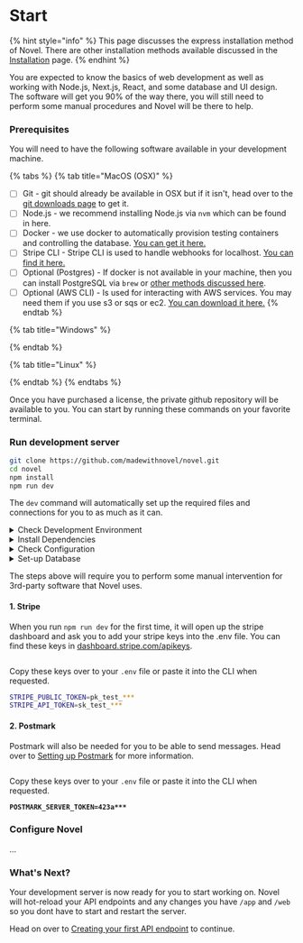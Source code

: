 # Start

{% hint style="info" %}
This page discusses the express installation method of Novel. There are other installation methods available discussed in the [Installation](installation.md) page.
{% endhint %}

You are expected to know the basics of web development as well as working with Node.js, Next.js, React, and some database and UI design. The software will get you 90% of the way there, you will still need to perform some manual procedures and Novel will be there to help.

### Prerequisites

You will need to have the following software available in your development machine.

{% tabs %}
{% tab title="MacOS (OSX)" %}
* [ ] Git - git should already be available in OSX but if it isn't, head over to the [git downloads page](https://git-scm.com/download/mac) to get it.
* [ ] Node.js - we recommend installing Node.js via `nvm` which can be found in here.
* [ ] Docker - we use docker to automatically provision testing containers and controlling the database. [You can get it here.](https://www.docker.com/products/docker-desktop/)
* [ ] Stripe CLI - Stripe CLI is used to handle webhooks for localhost. [You can find it here.](https://docs.stripe.com/stripe-cli)
* [ ] Optional (Postgres) - If docker is not available in your machine, then you can install PostgreSQL via `brew` or [other methods discussed here](https://www.postgresql.org/download/macosx/).
* [ ] Optional (AWS CLI) - Is used for interacting with AWS services. You may need them if you use s3 or sqs or ec2. [You can download it here.](https://aws.amazon.com/cli/)
{% endtab %}

{% tab title="Windows" %}

{% endtab %}

{% tab title="Linux" %}



{% endtab %}
{% endtabs %}

Once you have purchased a license, the private github repository will be available to you. You can start by running these commands on your favorite terminal.

### Run development server

```sh
git clone https://github.com/madewithnovel/novel.git
cd novel
npm install
npm run dev
```

The `dev` command will automatically set up the required files and connections for you to as much as it can.&#x20;

<details>

<summary>Check Development Environment</summary>

Novel will perform diagnostics on the machine it is being run on and make sure that it can run without a problem.

The software will throw an error or at least a warning if the system running it is incompatible or cannot start fully.

</details>

<details>

<summary>Install Dependencies</summary>

Novel will run `npm install` if it hasnt been done already. It will also check 3rd party dependencies such as stripe, postgres, postmark and automatically set things up in the background if needed.

</details>

<details>

<summary>Check Configuration</summary>

Novel will automatically configure your system for development so that you can start writing code immediately.

It will also apply some sensible defaults that you can configure later on.

You will be asked to add the API keys from the 3rd-party software that Novel works with.

</details>

<details>

<summary>Set-up Database</summary>

Novel will set up the database and migrate the require tables automatically. This process also generates the relevant models and schemas that you can reuse in your code.

Remember that these models and schemas should not be modified directly and should be overridden in your application code instead. Learn about [Overriding Default Models](novel-server/database.md) here.

</details>

The steps above will require you to perform some manual intervention for 3rd-party software that Novel uses.

#### 1. Stripe

When you run `npm run dev` for the first time, it will open up the stripe dashboard and ask you to add your stripe keys into the .env file. You can find these keys in [dashboard.stripe.com/apikeys](https://dashboard.stripe.com/apikeys).

<figure><img src=".gitbook/assets/Screenshot 2024-04-16 at 4.14.02 PM.png" alt=""><figcaption></figcaption></figure>

Copy these keys over to your `.env` file or paste it into the CLI when requested.

```sh
STRIPE_PUBLIC_TOKEN=pk_test_***
STRIPE_API_TOKEN=sk_test_***
```

#### 2. Postmark

Postmark will also be needed for you to be able to send messages. Head over to [Setting up Postmark](guides/setting-up-postmark.md) for more information.

<figure><img src=".gitbook/assets/Screenshot 2024-04-16 at 4.16.25 PM.png" alt=""><figcaption></figcaption></figure>

Copy these keys over to your `.env` file or paste it into the CLI when requested.

<pre class="language-sh"><code class="lang-sh"><strong>POSTMARK_SERVER_TOKEN=423a***
</strong></code></pre>

### Configure Novel

...



### What's Next?

Your development server is now ready for you to start working on. Novel will hot-reload your API endpoints and any changes you have `/app` and `/web` so you dont have to start and restart the server.

Head on over to [Creating your first API endpoint](recipes/creating-a-new-api-route.md) to continue.
